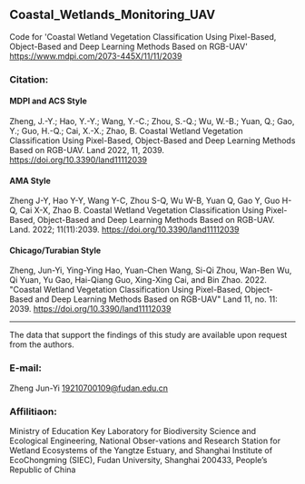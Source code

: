 ## Coastal_Wetlands_Monitoring_UAV
Code for 'Coastal Wetland Vegetation Classification Using Pixel-Based, Object-Based and Deep Learning Methods Based on RGB-UAV'
https://www.mdpi.com/2073-445X/11/11/2039

### Citation:
#### MDPI and ACS Style

Zheng, J.-Y.; Hao, Y.-Y.; Wang, Y.-C.; Zhou, S.-Q.; Wu, W.-B.; Yuan, Q.; Gao, Y.; Guo, H.-Q.; Cai, X.-X.; Zhao, B. Coastal Wetland Vegetation Classification Using Pixel-Based, Object-Based and Deep Learning Methods Based on RGB-UAV. Land 2022, 11, 2039. https://doi.org/10.3390/land11112039

#### AMA Style

Zheng J-Y, Hao Y-Y, Wang Y-C, Zhou S-Q, Wu W-B, Yuan Q, Gao Y, Guo H-Q, Cai X-X, Zhao B. Coastal Wetland Vegetation Classification Using Pixel-Based, Object-Based and Deep Learning Methods Based on RGB-UAV. Land. 2022; 11(11):2039. https://doi.org/10.3390/land11112039

#### Chicago/Turabian Style

Zheng, Jun-Yi, Ying-Ying Hao, Yuan-Chen Wang, Si-Qi Zhou, Wan-Ben Wu, Qi Yuan, Yu Gao, Hai-Qiang Guo, Xing-Xing Cai, and Bin Zhao. 2022. "Coastal Wetland Vegetation Classification Using Pixel-Based, Object-Based and Deep Learning Methods Based on RGB-UAV" Land 11, no. 11: 2039. https://doi.org/10.3390/land11112039

------------------
The data that support the findings of this study are available upon request from the authors.

### E-mail: 
Zheng Jun-Yi  19210700109@fudan.edu.cn

### Affilitiaon: 
Ministry of Education Key Laboratory for Biodiversity Science and Ecological Engineering, 
National Obser-vations and Research Station for Wetland Ecosystems of the Yangtze Estuary, 
and Shanghai Institute of EcoChongming (SIEC), Fudan University, Shanghai 200433, People’s Republic of China
